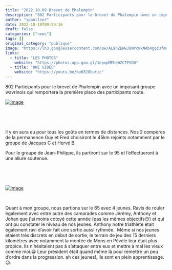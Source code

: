 ```yaml
---
title: "2022.10.09 Brevet de Phalempin"
description: "802 Participants pour le brevet de Phalempin avec un imposant groupe wavrinois qui remportera la première place des participants route."
author: "vpoullier"
date: 2022-10-10T09:59:16
draft: false
categories: ["news"]
tags: []
original_category: "publique"
image: "https://lh3.googleusercontent.com/pw/AL9nZEWwJ8WrcNxNAb4gqcJfmqKCBGM0s2BBIwLlr56c2nq28-xAEqYIBmxbib6qHdOI0wOlxCiBINJATgOVYLDeQGhImRAmVnulbrc3QRFIjrpe7tAcTUiF6NzinwnY0jdAWOWfa4xxcTf1nCSHl-fgd2bYHQ=w1666-h937-no?authuser=0"
links:
  - title: "LES PHOTOS"
    website: "https://photos.app.goo.gl/1epxpMEheWZCTPVD8"
  - title: "UNE VIDEO"
    website: "https://youtu.be/buH328butic"
---
```


802 Participants pour le brevet de Phalempin avec un imposant groupe wavrinois qui remportera la première place des participants route.

<!--more-->

[![Image](https://lh3.googleusercontent.com/pw/AL9nZEWOInbRwL_-xpcYuMgeC74DtRIv7J6IIl9H_-giIELSG028hjfeWvLHhQAOHM1MaxAl3FJ-lOk95t74AzYXuPHISzAlWK86a5XJh8YnrCewOZUgJTKJazcUHkl3khluSHchjb_XyqFLBd6Oaz5tqeZxVA=w1666-h937-no?authuser=0)](https://lh3.googleusercontent.com/pw/AL9nZEWOInbRwL_-xpcYuMgeC74DtRIv7J6IIl9H_-giIELSG028hjfeWvLHhQAOHM1MaxAl3FJ-lOk95t74AzYXuPHISzAlWK86a5XJh8YnrCewOZUgJTKJazcUHkl3khluSHchjb_XyqFLBd6Oaz5tqeZxVA=w1666-h937-no?authuser=0)

&nbsp;

&nbsp;

Il y en aura eu pour tous les goûts en termes de distances. Nos 2 compères de la permanence Guy et Fred choisiront le 45km rejoints notamment par le groupe de Jacques C et Hervé B. 

Pour le groupe de Jean-Philippe, ils partiront sur le 95 et l’effectueront à une allure soutenue.&nbsp;

&nbsp;

&nbsp;&nbsp;&nbsp;

[![Image](https://lh3.googleusercontent.com/pw/AL9nZEW0FfL6Do81AyP2jLoAd1r3zBWkAKDkDaGy8WuKLP9l5Df54t_n_zP9BQoF77izdL9S1LP3g39A-fwgC2Sp-S2juujij2gHx44JVur4QbS5vF77gHZ0yTJGtVQK8U2kIkA3eiL4FPLZCeFyehbGHHXuUw=w1666-h937-no?authuser=0)](https://lh3.googleusercontent.com/pw/AL9nZEW0FfL6Do81AyP2jLoAd1r3zBWkAKDkDaGy8WuKLP9l5Df54t_n_zP9BQoF77izdL9S1LP3g39A-fwgC2Sp-S2juujij2gHx44JVur4QbS5vF77gHZ0yTJGtVQK8U2kIkA3eiL4FPLZCeFyehbGHHXuUw=w1666-h937-no?authuser=0)

&nbsp;

Quant à mon groupe, nous partions sur le 65 avec 4 jeunes. Ravis de rouler également avec entre autre des camarades comme Jérémy, Anthony et Johan que j'ai moins cotoyé cette année (pas les mêmes objectifs😏) et qui ont pu constater le niveau de nos jeunes. Anthony notre triathlète était également ravi d’avoir fait une sortie aussi rythmée.&nbsp; Même si nos jeunes étaient très discrets en début de sortie, le terrain de jeu des 15 derniers kilomètres avec notamment la montée de Mons en Pévèle leur était plus propice. Ils n’hésitaient pas à s’attaquer entre eux et mettre à mal les vieux comme moi.😀&nbsp;Leur président était quand même là pour remettre un peu d’ordre dans la progression. ah ces jeunes!, ils sont en plein apprentissage.😉.